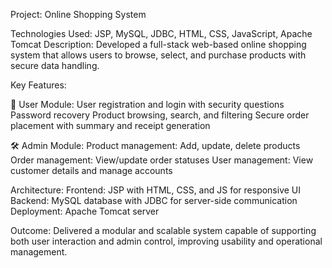 Project: Online Shopping System

Technologies Used: JSP, MySQL, JDBC, HTML, CSS, JavaScript, Apache Tomcat
Description: Developed a full-stack web-based online shopping system that allows users to browse, select, and purchase products with secure data handling.

Key Features:

🔐 User Module:
User registration and login with security questions
Password recovery
Product browsing, search, and filtering
Secure order placement with summary and receipt generation

🛠️ Admin Module:
Product management: Add, update, delete products
Order management: View/update order statuses
User management: View customer details and manage accounts

Architecture:
Frontend: JSP with HTML, CSS, and JS for responsive UI
Backend: MySQL database with JDBC for server-side communication
Deployment: Apache Tomcat server

Outcome:
Delivered a modular and scalable system capable of supporting both user interaction and admin control, improving usability and operational management.
